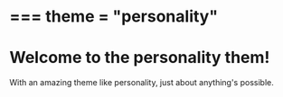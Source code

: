===
theme = "personality"
===
# Welcome to the personality them!
With an amazing theme like personality, just about anything's possible.
